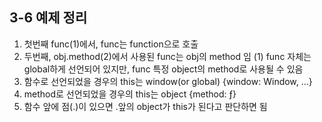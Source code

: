 ## 3-6 예제 정리

1. 첫번째 func(1)에서, func는 function으로 호출
2. 두번째, obj.method(2)에서 사용된 func는 obj의 method 임
    (1) func 자체는 global하게 선언되어 있지만, func 특정 object의 method로 사용될 수 있음
3. 함수로 선언되었을 경우의 this는 window(or global)  {window: Window, …}
4. method로 선언되었을 경우의 this는 object {method: ƒ}
5. 함수 앞에 점(.)이 있으면 .앞의 object가 this가 된다고 판단하면 됨

 